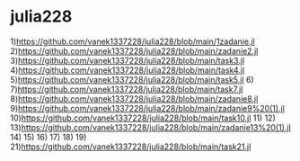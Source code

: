 # julia228
1)https://github.com/vanek1337228/julia228/blob/main/1zadanie.jl
2)https://github.com/vanek1337228/julia228/blob/main/zadanie2.jl
3)https://github.com/vanek1337228/julia228/blob/main/task3.jl
4)https://github.com/vanek1337228/julia228/blob/main/task4.jl
5)https://github.com/vanek1337228/julia228/blob/main/task5.jl
6)
7)https://github.com/vanek1337228/julia228/blob/main/task7.jl
8)https://github.com/vanek1337228/julia228/blob/main/zadanie8.jl
9)https://github.com/vanek1337228/julia228/blob/main/zadanie9%20(1).jl
10)https://github.com/vanek1337228/julia228/blob/main/task10.jl
11)
12)
13)https://github.com/vanek1337228/julia228/blob/main/zadanie13%20(1).jl
14)
15)
16)
17)
18)
19)
21)https://github.com/vanek1337228/julia228/blob/main/task21.jl
